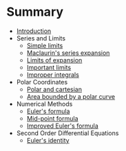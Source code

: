 # Summary

* [Introduction](README.md)
* Series and Limits
  * [Simple limits](simple-limits.md)
  * [Maclaurin's series expansion](maclaurin's-series-expansion.md)
  * [Limits of expansion](limits-of-expansion.md)
  * [Important limits](important-limits.md)
  * [Improper integrals](improper-integrals.md)
* Polar Coordinates
  * [Polar and cartesian](polar-and-cartesian.md)
  * [Area bounded by a polar curve](area-bounded-by-a-polar-curve.md)
* Numerical Methods
  * [Euler's formula](euler's-formula.md)
  * [Mid-point formula](mid-point-formula.md)
  * [Improved Euler's formula](improved-euler's-formula.md)
* Second Order Differential Equations
  * [Euler's identity](euler's-identity.md)

